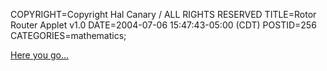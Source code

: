 COPYRIGHT=Copyright Hal Canary / ALL RIGHTS RESERVED
TITLE=Rotor Router Applet v1.0
DATE=2004-07-06 15:47:43-05:00 (CDT)
POSTID=256
CATEGORIES=mathematics;

[Here you go...](/mathapplets/rotor-router-model/)
